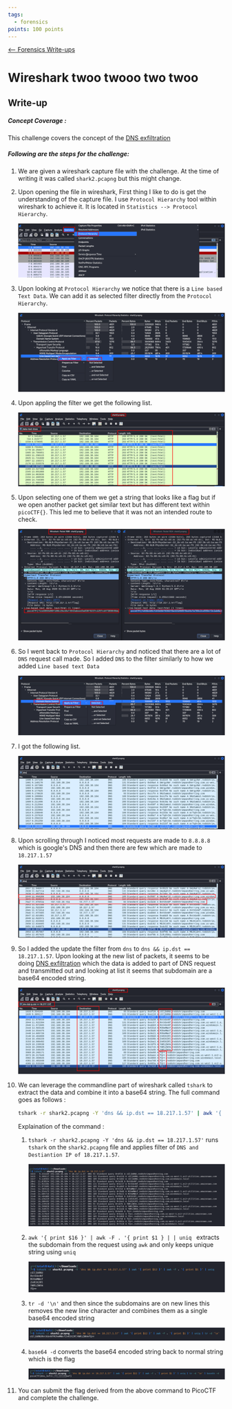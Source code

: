 ```yaml
---
tags:
  - forensics
points: 100 points
---
```


[<-- Forensics Write-ups](../writeup-list.md)

# Wireshark twoo twooo two twoo
## Write-up

##### Concept Coverage :
This challenge covers the concept of the [DNS exfiltration](https://www.infoblox.com/dns-security-resource-center/dns-security-issues-threats/dns-security-threats-data-exfiltration/)  

##### Following are the steps for the challenge: 
1. We are given a wireshark capture file with the challenge. At the time of writing it was called `shark2.pcapng` but this might change. 

2. Upon opening the file in wireshark, First thing I like to do is get the understanding of the capture file. I use `Protocol Hierarchy` tool within wireshark to achieve it. It is located in `Statistics --> Protocol Hierarchy`. 

    ![protocol-hier](./assets/protocol-hier.png)

3. Upon looking at `Protocol Hierarchy` we notice that there is a `Line based Text Data`. We can add it as selected filter directly from the `Protocol Hierarchy`.

    ![text-based](./assets/text-based.png)

4. Upon appling the filter we get the following list. 

    ![filtered-list-text](./assets/filtered-list-text.png)

5. Upon selecting one of them we get a string that looks like a flag but if we open another packet get similar text but has different text within `picoCTF{}`. This led me to believe that it was not an intended route to check.

    ![packet-analyze](./assets/packet-analyze.png)


6. So I went back to `Protocol Hierarchy` and noticed that there are a lot of `DNS` request call made. So I added `DNS` to the filter similarly to how we added `Line based text Data`

    ![dns-filter](./assets/dns-based.png)

7. I got the following list.

    ![filtered-list-dns](./assets/filtered-list-dns.png)

8. Upon scrolling through I noticed most requests are made to `8.8.8.8` which is google's DNS and then there are few which are made to `18.217.1.57`

    ![different-dns](./assets/different-dns.png)

9. So I added the update the filter from `dns` to `dns && ip.dst == 18.217.1.57`. Upon looking at the new list of packets, it seems to be doing [DNS exfiltration](https://www.infoblox.com/dns-security-resource-center/dns-security-issues-threats/dns-security-threats-data-exfiltration/) which the data is added to part of DNS request and transmitted out and looking at list it seems that subdomain are a base64 encoded string. 

    ![dns-list-dest-ip](./assets/dns-list-dest-ip.png)

10. We can leverage the commandline part of wireshark called `tshark` to extract the data and combine it into a base64 string. The full command goes as follows : 

    ```bash
    tshark -r shark2.pcapng -Y 'dns && ip.dst == 18.217.1.57' | awk '{ print $12 }' | awk -F . '{ print $1 }' | uniq | tr -d '\n' | base64 -d
    ```

    Explaination of the command : 

    1. `tshark -r shark2.pcapng -Y 'dns && ip.dst == 18.217.1.57'` runs `tshark` on the `shark2.pcapng` file and applies filter of `DNS and Destiantion IP of 18.217.1.57`.

        ![cmd-filter-dns](./assets/cmd-filter-dns.png)

    2. `awk '{ print $16 }' | awk -F . '{ print $1 } | | uniq ` extracts the subdomain from the request using `awk` and only keeps unique string using `uniq`

        ![cmd-filter-subdomain](./assets/cmd-filter-subdomain.png)

    3. `tr -d '\n'` and then since the subdomains are on new lines this removes the new line character and combines them as a single base64 encoded string

        ![cmd-filter-base64](./assets/cmd-filter-base64.png)

    4. `base64 -d` converts the base64 encoded string back to normal string which is the flag
    
        ![flag](./assets/flag.png)

11. You can submit the flag derived from the above command to PicoCTF and complete the challenge. 